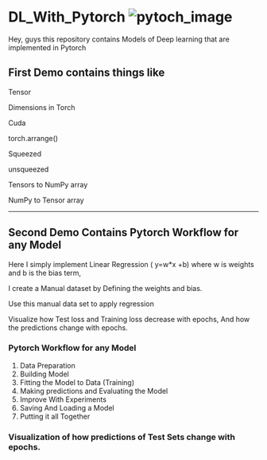 # DL_With_Pytorch ![pytoch_image](https://github.com/mohammadfaizan76692/DL_With_Pytorch/assets/77170022/392146a7-9233-4685-8f4d-d1ba7c012d14)

Hey, guys this repository contains Models of Deep learning that are implemented in Pytorch
## First Demo contains things like
Tensor

Dimensions in Torch

Cuda

torch.arrange()

Squeezed

unsqueezed

Tensors to NumPy array

NumPy to Tensor array 
___________________________________________________________________________________________________________________________________________________________________
## Second Demo Contains Pytorch Workflow for any Model

Here I simply implement Linear Regression ( y=w*x +b) where w is weights and b is the bias term, 

I create a Manual dataset by Defining the weights and bias.

Use this manual data set to apply regression 

Visualize how Test loss and Training loss decrease  with epochs, And how the predictions change with epochs.

### Pytorch Workflow for any Model 

1. Data Preparation
2. Building Model
3. Fitting the Model to Data (Training)
4. Making predictions and Evaluating the Model
5. Improve With Experiments
6. Saving And Loading a Model
7. Putting it all Together

### Visualization of how predictions of Test Sets change with epochs.










